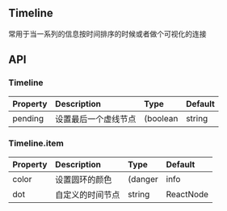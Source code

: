 ## Timeline
常用于当一系列的信息按时间排序的时候或者做个可视化的连接


## API
### Timeline
|Property|Description|Type|Default|
|:---|:-----|:----|:------|
|pending|设置最后一个虚线节点|(boolean|string|ReactNode)|-|
### Timeline.item
|Property|Description|Type|Default|
|:---|:-----|:----|:------|
|color|设置圆环的颜色|(danger|info|news|warning|sucess)|或者其他自定义颜色|-|
|dot|自定义的时间节点|string|ReactNode|或者其他自定义颜色|-|